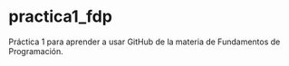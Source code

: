 # practica1_fdp
Práctica 1 para aprender a usar GitHub de la materia de Fundamentos de Programación.
